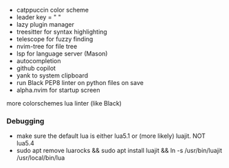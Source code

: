- catppuccin color scheme
- leader key = " "
- lazy plugin manager
- treesitter for syntax highlighting
- telescope for fuzzy finding
- nvim-tree for file tree
- lsp for language server (Mason)
- autocompletion
- github copilot
- yank to system clipboard
- run Black PEP8 linter on python files on save
- alpha.nvim for startup screen

more colorschemes
lua linter (like Black)

### Debugging
- make sure the default lua is either lua5.1 or (more likely) luajit. NOT lua5.4
- sudo apt remove luarocks && sudo apt install luajit && ln -s /usr/bin/luajit /usr/local/bin/lua

